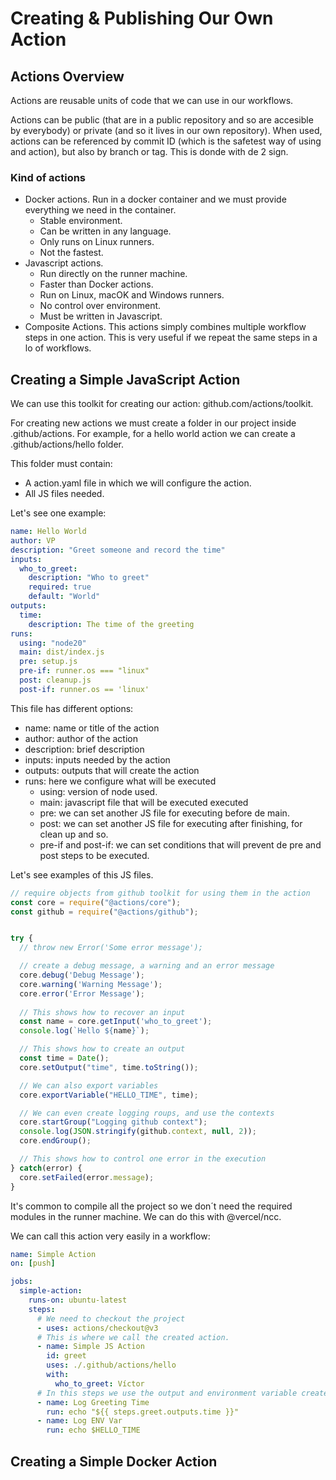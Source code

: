 # Creating & Publishing Our Own Action

## Actions Overview
Actions are reusable units of code that we can use in our workflows.

Actions can be public (that are in a public repository and so are accesible by everybody) or private (and so it lives in our own repository). When used, actions can be referenced by commit ID (which is the safetest way of using and action), but also by branch or tag. This is donde with de 2 sign.

### Kind of actions
- Docker actions. Run in a docker container and we must provide everything we need in the container.
  - Stable environment.
  - Can be written in any language.
  - Only runs on Linux runners.
  - Not the fastest.
- Javascript actions.
  - Run directly on the runner machine.
  - Faster than Docker actions.
  - Run on Linux, macOK and Windows runners.
  - No control over environment.
  - Must be written in Javascript.
- Composite Actions. This actions simply combines multiple workflow steps in one action. This is very useful if we repeat the same steps in a lo of workflows.

## Creating a Simple JavaScript Action

We can use this toolkit for creating our action: github.com/actions/toolkit.

For creating new actions we must create a folder in our project inside .github/actions. For example, for a hello world action we can create a .github/actions/hello folder.

This folder must contain:
- A action.yaml file in which we will configure the action.
- All JS files needed.

Let's see one example:

```yaml
name: Hello World
author: VP
description: "Greet someone and record the time"
inputs:
  who_to_greet:
    description: "Who to greet"
    required: true
    default: "World"
outputs:
  time:
    description: The time of the greeting
runs:
  using: "node20"
  main: dist/index.js
  pre: setup.js
  pre-if: runner.os === "linux"
  post: cleanup.js
  post-if: runner.os == 'linux'
```

This file has different options:
- name: name or title of the action
- author: author of the action
- description: brief description
- inputs: inputs needed by the action
- outputs: outputs that will create the action
- runs: here we configure what will be executed
  - using: version of node used.
  - main: javascript file that will be executed executed
  - pre: we can set another JS file for executing before de main.
  - post: we can set another JS file for executing after finishing, for clean up and so.
  - pre-if and post-if: we can set conditions that will prevent de pre and post steps to be executed.

Let's see examples of this JS files.

```js
// require objects from github toolkit for using them in the action
const core = require("@actions/core");
const github = require("@actions/github");


try {
  // throw new Error('Some error message');

  // create a debug message, a warning and an error message
  core.debug('Debug Message');
  core.warning('Warning Message');
  core.error('Error Message');
  
  // This shows how to recover an input 
  const name = core.getInput('who_to_greet');
  console.log(`Hello ${name}`);

  // This shows how to create an output
  const time = Date();
  core.setOutput("time", time.toString());

  // We can also export variables
  core.exportVariable("HELLO_TIME", time);

  // We can even create logging roups, and use the contexts
  core.startGroup("Logging github context");
  console.log(JSON.stringify(github.context, null, 2));
  core.endGroup();

  // This shows how to control one error in the execution
} catch(error) {
  core.setFailed(error.message);
}
```

It's common to compile all the project so we don´t need the required modules in the runner machine. We can do this with @vercel/ncc.

We can call this action very easily in a workflow:

```yaml
name: Simple Action
on: [push]

jobs:
  simple-action:
    runs-on: ubuntu-latest
    steps:
      # We need to checkout the project
      - uses: actions/checkout@v3
      # This is where we call the created action. 
      - name: Simple JS Action
        id: greet
        uses: ./.github/actions/hello
        with:
          who_to_greet: Víctor
      # In this steps we use the output and environment variable created by our action
      - name: Log Greeting Time
        run: echo "${{ steps.greet.outputs.time }}"
      - name: Log ENV Var
        run: echo $HELLO_TIME
```

## Creating a Simple Docker Action


```yaml
```


